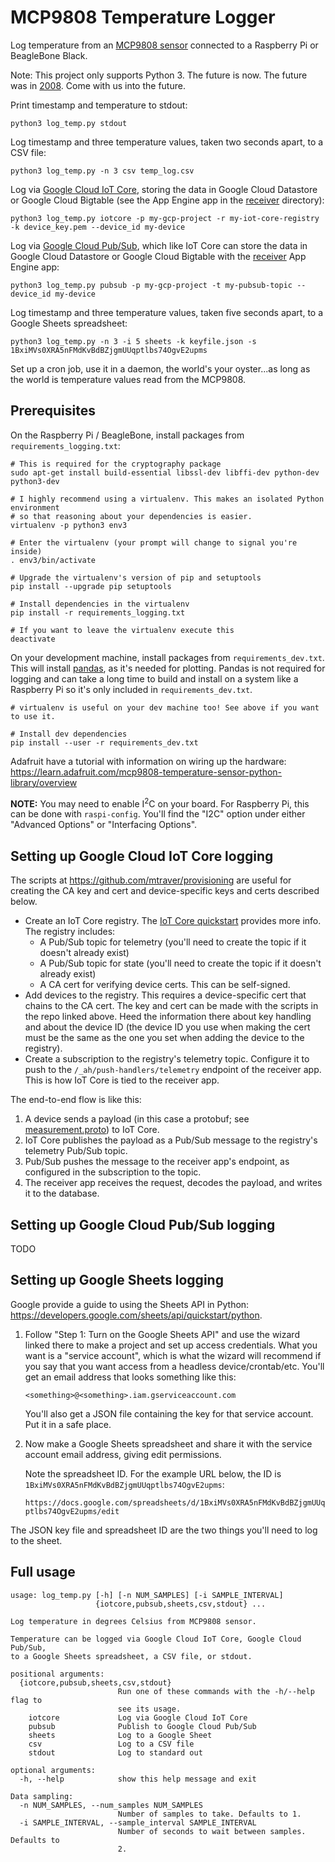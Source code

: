 # MCP9808 Temperature Logger

Log temperature from an [MCP9808 sensor](https://www.adafruit.com/product/1782)
connected to a Raspberry Pi or BeagleBone Black.

Note: This project only supports Python 3. The future is now. The future was in
[2008](https://www.python.org/download/releases/3.0/). Come with us into the future.

Print timestamp and temperature to stdout:

    python3 log_temp.py stdout

Log timestamp and three temperature values, taken two seconds apart,
to a CSV file:

    python3 log_temp.py -n 3 csv temp_log.csv

Log via [Google Cloud IoT Core](https://cloud.google.com/iot-core/), storing
the data in Google Cloud Datastore or Google Cloud Bigtable (see the App Engine
app in the [receiver](receiver) directory):

    python3 log_temp.py iotcore -p my-gcp-project -r my-iot-core-registry -k device_key.pem --device_id my-device

Log via [Google Cloud Pub/Sub](https://cloud.google.com/pubsub/), which like
IoT Core can store the data in Google Cloud Datastore or Google Cloud Bigtable
with the [receiver](receiver) App Engine app:

    python3 log_temp.py pubsub -p my-gcp-project -t my-pubsub-topic --device_id my-device

Log timestamp and three temperature values, taken five seconds apart, to a
Google Sheets spreadsheet:

    python3 log_temp.py -n 3 -i 5 sheets -k keyfile.json -s 1BxiMVs0XRA5nFMdKvBdBZjgmUUqptlbs74OgvE2upms

Set up a cron job, use it in a daemon, the world's your oyster...as long as the
world is temperature values read from the MCP9808.

## Prerequisites

On the Raspberry Pi / BeagleBone, install packages from
``requirements_logging.txt``:

    # This is required for the cryptography package
    sudo apt-get install build-essential libssl-dev libffi-dev python-dev python3-dev

    # I highly recommend using a virtualenv. This makes an isolated Python environment
    # so that reasoning about your dependencies is easier.
    virtualenv -p python3 env3

    # Enter the virtualenv (your prompt will change to signal you're inside)
    . env3/bin/activate

    # Upgrade the virtualenv's version of pip and setuptools
    pip install --upgrade pip setuptools

    # Install dependencies in the virtualenv
    pip install -r requirements_logging.txt

    # If you want to leave the virtualenv execute this
    deactivate

On your development machine, install packages from ``requirements_dev.txt``.
This will install [pandas](http://pandas.pydata.org), as it's needed for
plotting. Pandas is not required for logging and can take a long time to build
and install on a system like a Raspberry Pi so it's only included in
``requirements_dev.txt``.

    # virtualenv is useful on your dev machine too! See above if you want to use it.

    # Install dev dependencies
    pip install --user -r requirements_dev.txt

Adafruit have a tutorial with information on wiring up the hardware:
https://learn.adafruit.com/mcp9808-temperature-sensor-python-library/overview

__NOTE:__ You may need to enable I<sup>2</sup>C on your board. For Raspberry Pi,
this can be done with ``raspi-config``. You'll find the "I2C" option under
either "Advanced Options" or "Interfacing Options".

## Setting up Google Cloud IoT Core logging

The scripts at https://github.com/mtraver/provisioning are useful for creating
the CA key and cert and device-specific keys and certs described below.

- Create an IoT Core registry.
  The [IoT Core quickstart](https://cloud.google.com/iot/docs/quickstart)
  provides more info. The registry includes:
  - A Pub/Sub topic for telemetry (you'll need to create the topic if it
    doesn't already exist)
  - A Pub/Sub topic for state (you'll need to create the topic if it
    doesn't already exist)
  - A CA cert for verifying device certs. This can be self-signed.
- Add devices to the registry. This requires a device-specific cert that chains
  to the CA cert. The key and cert can be made with the scripts in the repo
  linked above. Heed the information there about key handling and about the
  device ID (the device ID you use when making the cert must be the same as the
  one you set when adding the device to the registry).
- Create a subscription to the registry's telemetry topic. Configure it to
  push to the ``/_ah/push-handlers/telemetry`` endpoint of the receiver app.
  This is how IoT Core is tied to the receiver app.

The end-to-end flow is like this:
1. A device sends a payload (in this case a protobuf; see
   [measurement.proto](measurement.proto)) to IoT Core.
2. IoT Core publishes the payload as a Pub/Sub message to the registry's
   telemetry Pub/Sub topic.
3. Pub/Sub pushes the message to the receiver app's endpoint, as configured in
   the subscription to the topic.
4. The receiver app receives the request, decodes the payload, and writes
   it to the database.

## Setting up Google Cloud Pub/Sub logging

TODO

## Setting up Google Sheets logging

Google provide a guide to using the Sheets API in Python:
https://developers.google.com/sheets/api/quickstart/python.

1. Follow "Step 1: Turn on the Google Sheets API" and use the wizard linked
   there to make a project and set up access credentials. What you want is a
   "service account", which is what the wizard will recommend if you say that
   you want access from a headless device/crontab/etc. You'll get an email
   address that looks something like this:

   ``<something>@<something>.iam.gserviceaccount.com``

   You'll also get a JSON file containing the key for that service account.
   Put it in a safe place.

2. Now make a Google Sheets spreadsheet and share it with the service account
   email address, giving edit permissions.

   Note the spreadsheet ID. For the example URL below, the ID is
   ``1BxiMVs0XRA5nFMdKvBdBZjgmUUqptlbs74OgvE2upms``:

   ``https://docs.google.com/spreadsheets/d/1BxiMVs0XRA5nFMdKvBdBZjgmUUqptlbs74OgvE2upms/edit``

The JSON key file and spreadsheet ID are the two things you'll need to log to
the sheet.

## Full usage

    usage: log_temp.py [-h] [-n NUM_SAMPLES] [-i SAMPLE_INTERVAL]
                       {iotcore,pubsub,sheets,csv,stdout} ...

    Log temperature in degrees Celsius from MCP9808 sensor.

    Temperature can be logged via Google Cloud IoT Core, Google Cloud Pub/Sub,
    to a Google Sheets spreadsheet, a CSV file, or stdout.

    positional arguments:
      {iotcore,pubsub,sheets,csv,stdout}
                            Run one of these commands with the -h/--help flag to
                            see its usage.
        iotcore             Log via Google Cloud IoT Core
        pubsub              Publish to Google Cloud Pub/Sub
        sheets              Log to a Google Sheet
        csv                 Log to a CSV file
        stdout              Log to standard out

    optional arguments:
      -h, --help            show this help message and exit

    Data sampling:
      -n NUM_SAMPLES, --num_samples NUM_SAMPLES
                            Number of samples to take. Defaults to 1.
      -i SAMPLE_INTERVAL, --sample_interval SAMPLE_INTERVAL
                            Number of seconds to wait between samples. Defaults to
                            2.
